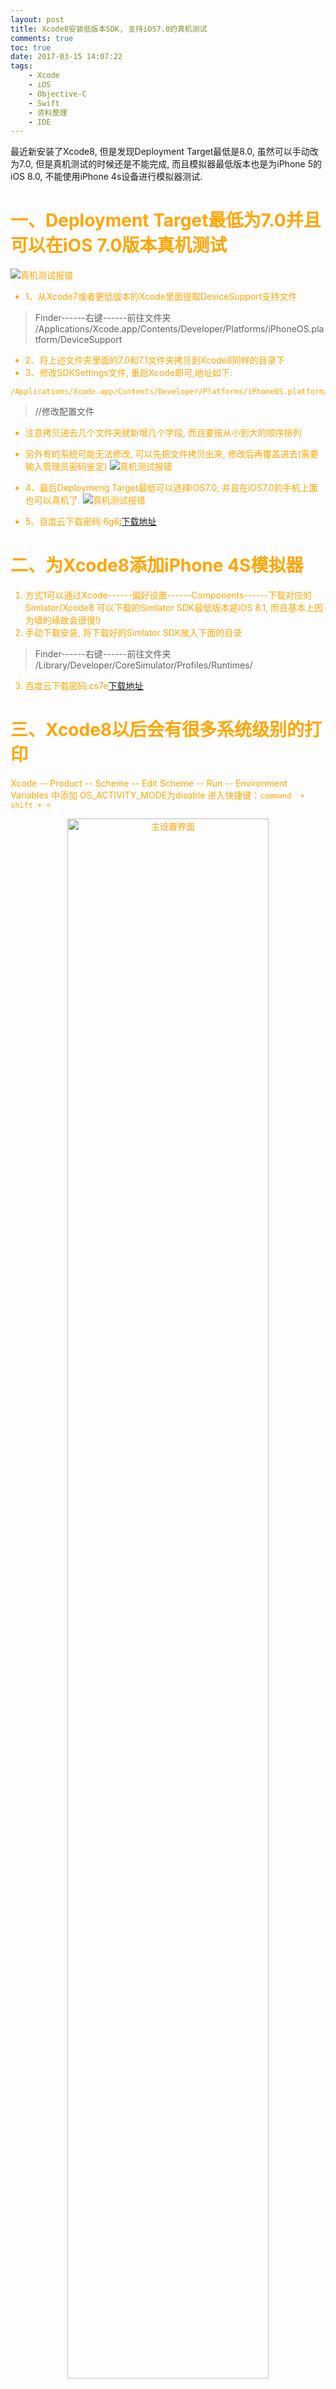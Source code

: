 ```yaml
---
layout: post
title: Xcode8安装低版本SDK, 支持iOS7.0的真机测试
comments: true
toc: true
date: 2017-03-15 14:07:22
tags:
    - Xcode
    - iOS
    - Objective-C
    - Swift
    - 资料整理
    - IDE
---
```


最近新安装了Xcode8, 但是发现Deployment Target最低是8.0, 虽然可以手动改为7.0, 但是真机测试的时候还是不能完成, 而且模拟器最低版本也是为iPhone 5的 iOS 8.0, 不能使用iPhone 4s设备进行模拟器测试.

<!--more-->

# <font color=orange>一、Deployment Target最低为7.0并且可以在iOS 7.0版本真机测试
![真机测试报错](http://47.96.147.179/images/iOS/Xcode8_iOS7.png)

* 1、从Xcode7或者更低版本的Xcode里面提取DeviceSupport支持文件
>   Finder------右键------前往文件夹
    /Applications/Xcode.app/Contents/Developer/Platforms/iPhoneOS.platform/DeviceSupport
    
* 2、将上述文件夹里面的7.0和7.1文件夹拷贝到Xcode8同样的目录下
* 3、修改SDKSettings文件, 重启Xcode即可,地址如下: 
```
/Applications/Xcode.app/Contents/Developer/Platforms/iPhoneOS.platform/Developer/SDKs/iPhoneOS.sdk/SDKSettings.plist
```
>	//修改配置文件
* 注意拷贝进去几个文件夹就新增几个字段, 而且要按从小到大的顺序排列
* 另外有的系统可能无法修改, 可以先把文件拷贝出来, 修改后再覆盖进去(需要输入管理员密码鉴定)
![真机测试报错](http://47.96.147.179/images/iOS/SDKSetting.png)

* 4、最后Deploymeng Target最低可以选择iOS7.0, 并且在iOS7.0的手机上面也可以真机了.
![真机测试报错](http://47.96.147.179/images/iOS/DeploymentTarget_7.0.png)
* 5、百度云下载密码:6g6j[下载地址](https://pan.baidu.com/s/1o7TJ6zw)

# <font color=orange>二、为Xcode8添加iPhone 4S模拟器
1. 方式1可以通过Xcode------偏好设置------Components------下载对应的Simlator(Xcode8 可以下载的Simlator SDK最低版本是iOS 8.1, 而且基本上因为墙的缘故会很慢!)
2. 手动下载安装, 将下载好的Simlator SDK放入下面的目录
>   Finder------右键------前往文件夹
    /Library/Developer/CoreSimulator/Profiles/Runtimes/
3. 百度云下载密码:cs7e[下载地址](https://pan.baidu.com/s/1gf7Tzs3)

# <font color=orange>三、Xcode8以后会有很多系统级别的打印

Xcode -- Product -- Scheme -- Edit Scheme -- Run -- Environment Variables 中添加 OS_ACTIVITY_MODE为disable
进入快捷键：`command  + shift + <`

<center>
<img src="http://47.96.147.179/images/iOS/xcode8_log.png" alt="主设置界面" style="width: 80%; text-align: center; display: block;"/>
</center>


